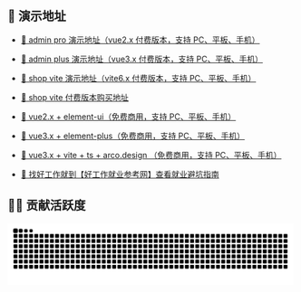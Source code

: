 ##  👋 演示地址

<!--
**zxwk1998/zxwk1998** is a ✨ _special_ ✨ repository because its `README.md` (this file) appears on your GitHub profile.

Here are some ideas to get you started:

- 🔭 I’m currently working on ...
- 🌱 I’m currently learning ...
- 👯 I’m looking to collaborate on ...
- 🤔 I’m looking for help with ...
- 💬 Ask me about ...
- 📫 How to reach me: ...
- 😄 Pronouns: ...
- ⚡ Fun fact: ...
-->

- [🚀 admin pro 演示地址（vue2.x 付费版本，支持 PC、平板、手机）](https://vuejs-core.cn/admin-pro/)

- [🚀 admin plus 演示地址（vue3.x 付费版本，支持 PC、平板、手机）](https://vuejs-core.cn/admin-plus/)

- [🚀 shop vite 演示地址（vite6.x 付费版本，支持 PC、平板、手机）](https://vuejs-core.cn/shop-vite/)

- [📌 shop vite 付费版本购买地址](https://vuejs-core.cn/authorization/shop-vite.html)

- [🎉 vue2.x + element-ui（免费商用，支持 PC、平板、手机）](https://vuejs-core.cn/vue-admin-better/)

- [🎉 vue3.x + element-plus（免费商用，支持 PC、平板、手机）](https://vuejs-core.cn/vue3-admin-better/)

- [🎉 vue3.x + vite + ts + arco.design （免费商用，支持 PC、平板、手机）](https://vuejs-core.cn/)

- [🎉 找好工作就到【好工作就业参考网】查看就业避坑指南](https://job.vuejs-core.cn/)

## 🧑‍💻 贡献活跃度

<picture>
  <source media="(prefers-color-scheme: dark)" srcset="https://raw.githubusercontent.com/zxwk1998/zxwk1998/output/github-contribution-grid-snake-dark.svg">
  <source media="(prefers-color-scheme: light)" srcset="https://raw.githubusercontent.com/zxwk1998/zxwk1998/output/github-contribution-grid-snake.svg">
  <img alt="github contribution grid snake animation" src="https://raw.githubusercontent.com/zxwk1998/zxwk1998/output/github-contribution-grid-snake.svg">
</picture>

<!--## 📈 主页访问量

![](https://profile-counter.glitch.me/zxwk1998/count.svg)-->
